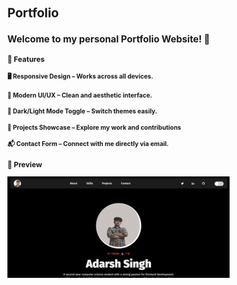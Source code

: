 # Portfolio
<h2>Welcome to my personal Portfolio Website! 🚀</h2>
<h3>📌 Features</h3>
<h4>🖥️ Responsive Design – Works across all devices.</h4>
<h4>🎨 Modern UI/UX – Clean and aesthetic interface.</h4>
<h4>🌙 Dark/Light Mode Toggle – Switch themes easily.</h4>
<h4>📂 Projects Showcase – Explore my work and contributions</h4>
<h4>📬 Contact Form – Connect with me directly via email.</h4>
<h3>📸 Preview</h3>
<img src="Screenshot 2025-09-15 003822.png" alt="Img">

